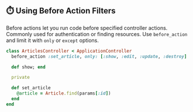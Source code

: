 ## ⏱️ Using Before Action Filters

Before actions let you run code before specified controller actions. Commonly used for authentication or finding resources. Use `before_action` and limit it with `only` or `except` options.

```ruby
class ArticlesController < ApplicationController
  before_action :set_article, only: [:show, :edit, :update, :destroy]

  def show; end

  private

  def set_article
    @article = Article.find(params[:id])
  end
end
```